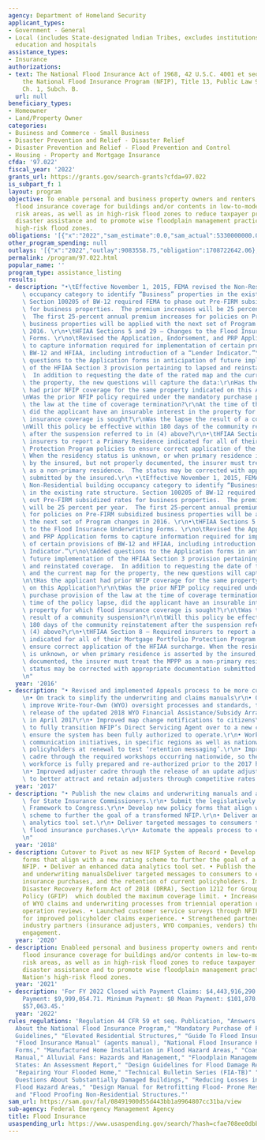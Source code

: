 ```yaml
---
agency: Department of Homeland Security
applicant_types:
- Government - General
- Local (includes State-designated lndian Tribes, excludes institutions of higher
  education and hospitals
assistance_types:
- Insurance
authorizations:
- text: The National Flood Insurance Act of 1968, 42 U.S.C. 4001 et seq. authorized
    the National Flood Insurance Program (NFIP), Title 13, Public Law 90-448, 44  CFR,
    Ch. 1, Subch. B.
  url: null
beneficiary_types:
- Homeowner
- Land/Property Owner
categories:
- Business and Commerce - Small Business
- Disaster Prevention and Relief - Disaster Relief
- Disaster Prevention and Relief - Flood Prevention and Control
- Housing - Property and Mortgage Insurance
cfda: '97.022'
fiscal_year: '2022'
grants_url: https://grants.gov/search-grants?cfda=97.022
is_subpart_f: 1
layout: program
objective: To enable personal and business property owners and renters to purchase
  flood insurance coverage for buildings and/or contents in low-to-moderate flood
  risk areas, as well as in high-risk flood zones to reduce taxpayer provided federal
  disaster assistance and to promote wise floodplain management practices in the Nation's
  high-risk flood zones.
obligations: '[{"x":"2022","sam_estimate":0.0,"sam_actual":5330000000.0,"usa_spending_actual":1648484300.61},{"x":"2023","sam_estimate":7522000000.0,"sam_actual":0.0,"usa_spending_actual":4932423495.33},{"x":"2024","sam_estimate":3574570000.0,"sam_actual":0.0,"usa_spending_actual":1334263489.07}]'
other_program_spending: null
outlays: '[{"x":"2022","outlay":9083558.75,"obligation":1708722642.06},{"x":"2023","outlay":276684874.5,"obligation":5179982902.16},{"x":"2024","outlay":917582629.62,"obligation":1026465740.79}]'
permalink: /program/97.022.html
popular_name: ''
program_type: assistance_listing
results:
- description: "•\tEffective November 1, 2015, FEMA revised the Non-Residential building\
    \ occupancy category to identify “Business” properties in the existing rate structure.\
    \ Section 100205 of BW-12 required FEMA to phase out Pre-FIRM subsidized rates\
    \ for business properties.  The premium increases will be 25 percent per year.\
    \  The first 25-percent annual premium increases for policies on Pre-FIRM subsidized\
    \ business properties will be applied with the next set of Program changes in\
    \ 2016. \r\n•\tHFIAA Sections 5 and 29 – Changes to the Flood Insurance Underwriting\
    \ Forms. \r\no\tRevised the Application, Endorsement, and PRP Application forms\
    \ to capture information required for implementation of certain provisions of\
    \ BW-12 and HFIAA, including introduction of a “Lender Indicator.”\r\no\tAdded\
    \ questions to the Application forms in anticipation of future implementation\
    \ of the HFIAA Section 3 provision pertaining to lapsed and reinstated coverage.\
    \  In addition to requesting the date of the rated map and the current map for\
    \ the property, the new questions will capture the data:\r\nHas the applicant\
    \ had prior NFIP coverage for the same property indicated on this Application?\r\
    \nWas the prior NFIP policy required under the mandatory purchase provision of\
    \ the law at the time of coverage termination?\r\nAt the time of the policy lapse,\
    \ did the applicant have an insurable interest in the property for which flood\
    \ insurance coverage is sought?\r\nWas the lapse the result of a community suspension?\r\
    \nWill this policy be effective within 180 days of the community reinstatement\
    \ after the suspension referred to in (4) above?\r\n•\tHFIAA Section 8 – Required\
    \ insurers to report a Primary Residence indicated for all of their Mortgage Portfolio\
    \ Protection Program policies to ensure correct application of the HFIAA surcharge.\
    \ When the residency status is unknown, or when primary residence is asserted\
    \ by the insured, but not properly documented, the insurer must treat the MPPP\
    \ as a non-primary residence.  The status may be corrected with appropriate documentation\
    \ submitted by the insured.\r\n •\tEffective November 1, 2015, FEMA revised the\
    \ Non-Residential building occupancy category to identify “Business” properties\
    \ in the existing rate structure. Section 100205 of BW-12 required FEMA to phase\
    \ out Pre-FIRM subsidized rates for business properties.  The premium increases\
    \ will be 25 percent per year.  The first 25-percent annual premium increases\
    \ for policies on Pre-FIRM subsidized business properties will be applied with\
    \ the next set of Program changes in 2016. \r\n•\tHFIAA Sections 5 and 29 – Changes\
    \ to the Flood Insurance Underwriting Forms. \r\no\tRevised the Application, Endorsement,\
    \ and PRP Application forms to capture information required for implementation\
    \ of certain provisions of BW-12 and HFIAA, including introduction of a “Lender\
    \ Indicator.”\r\no\tAdded questions to the Application forms in anticipation of\
    \ future implementation of the HFIAA Section 3 provision pertaining to lapsed\
    \ and reinstated coverage.  In addition to requesting the date of the rated map\
    \ and the current map for the property, the new questions will capture the data:\r\
    \n\tHas the applicant had prior NFIP coverage for the same property indicated\
    \ on this Application?\r\n\tWas the prior NFIP policy required under the mandatory\
    \ purchase provision of the law at the time of coverage termination?\r\n\tAt the\
    \ time of the policy lapse, did the applicant have an insurable interest in the\
    \ property for which flood insurance coverage is sought?\r\n\tWas the lapse the\
    \ result of a community suspension?\r\n\tWill this policy be effective within\
    \ 180 days of the community reinstatement after the suspension referred to in\
    \ (4) above?\r\n•\tHFIAA Section 8 – Required insurers to report a Primary Residence\
    \ indicated for all of their Mortgage Portfolio Protection Program policies to\
    \ ensure correct application of the HFIAA surcharge. When the residency status\
    \ is unknown, or when primary residence is asserted by the insured, but not properly\
    \ documented, the insurer must treat the MPPP as a non-primary residence.  The\
    \ status may be corrected with appropriate documentation submitted by the insured.\r\
    \n"
  year: '2016'
- description: "• Revised and implemented Appeals process to be more customer friendly\r\
    \n• On track to simplify the underwriting and claims manuals\r\n• On track to\
    \ improve Write-Your-Own (WYO) oversight processes and standards, to include the\
    \ release of the updated 2018 WYO Financial Assistance/Subsidy Arrangement (“Arrangement”)\
    \ in April 2017\r\n• Improved map change notifications to citizens\r\n• Working\
    \ to fully transition NFIP’s Direct Servicing Agent over to a new contractor and\
    \ ensure the system has been fully authorized to operate.\r\n• Working on several\
    \ communication initiatives, in specific regions as well as nationwide, targeting\
    \ policyholders at renewal to test ‘retention messaging’.\r\n• Improving the adjuster\
    \ cadre through the required workshops occurring nationwide, so the adjusting\
    \ workforce is fully prepared and re-authorized prior to the 2017 hurricane season.\r\
    \n• Improved adjuster cadre through the release of an update adjuster fee schedule\
    \ to better attract and retain adjusters through competitive rates.     \r\n"
  year: '2017'
- description: "• Publish the new claims and underwriting manuals and an NFIP guide\
    \ for State Insurance Commissioners.\r\n• Submit the legislatively required Affordability\
    \ Framework to Congress.\r\n• Develop new policy forms that align with a new rating\
    \ scheme to further the goal of a transformed NFIP.\r\n• Deliver an enhanced data\
    \ analytics tool set.\r\n• Deliver targeted messages to consumers to encourage\
    \ flood insurance purchases.\r\n• Automate the appeals process to enhance efficiencies.\r\
    \n"
  year: '2018'
- description: Cutover to Pivot as new NFIP System of Record • Develop new policy
    forms that align with a new rating scheme to further the goal of a transformed
    NFIP. • Deliver an enhanced data analytics tool set. • Publish the updated claims
    and underwriting manualsDeliver targeted messages to consumers to encourage flood
    insurance purchases, and the retention of current policyholders. Implemented the
    Disaster Recovery Reform Act of 2018 (DRRA), Section 1212 for Group Flood Insurance
    Policy (GFIP)  which doubled the maximum coverage limit. • Increased oversight
    of WYO claims and underwriting processes from triennial operation reviews to annual
    operation reviews. • Launched customer service surveys through NFIP Direct Lab
    for improved policyholder claims experience. • Strengthened partnerships with
    industry partners (insurance adjusters, WYO companies, vendors) through increased
    engagement.
  year: '2020'
- description: Enableed personal and business property owners and renters to purchase
    flood insurance coverage for buildings and/or contents in low-to-moderate flood
    risk areas, as well as in high-risk flood zones to reduce taxpayer provided federal
    disaster assistance and to promote wise floodplain management practices in the
    Nation's high-risk flood zones.
  year: '2021'
- description: 'For FY 2022 Closed with Payment Claims: $4,443,916,290.84 Maximum
    Payment: $9,999,054.71. Minimum Payment: $0 Mean Payment: $101,870.95 Median Payment:
    $57,063.45.'
  year: '2022'
rules_regulations: 'Regulation 44 CFR 59 et seq. Publication, "Answers to Questions
  About the National Flood Insurance Program," "Mandatory Purchase of Flood Insurance
  Guidelines," "Elevated Residential Structures," "Guide To Flood Insurance Rate Maps,"
  "Flood Insurance Manual" (agents manual), "National Flood Insurance Program. Application
  Forms," "Manufactured Home Installation in Flood Hazard Areas," "Coastal Construction
  Manual," Alluvial Fans: Hazards and Management," "Floodplain Management in the United
  States: An Assessment Report," "Design Guidelines for Flood Damage Reduction" and
  "Repairing Your Flooded Home," "Technical Bulletin Series (FIA-TB)" "Answers to
  Questions About Substantially Damaged Buildings," "Reducing Losses in High Risk
  Flood Hazard Areas," "Design Manual for Retrofitting Flood- Prone Residential Structures"
  and "Flood Proofing Non-Residential Structures."'
sam_url: https://sam.gov/fal/08491900d55d443bb1a9964807cc31ba/view
sub-agency: Federal Emergency Management Agency
title: Flood Insurance
usaspending_url: https://www.usaspending.gov/search/?hash=cfae708ee0dbb24f28a5004414aa1b15
---
```

